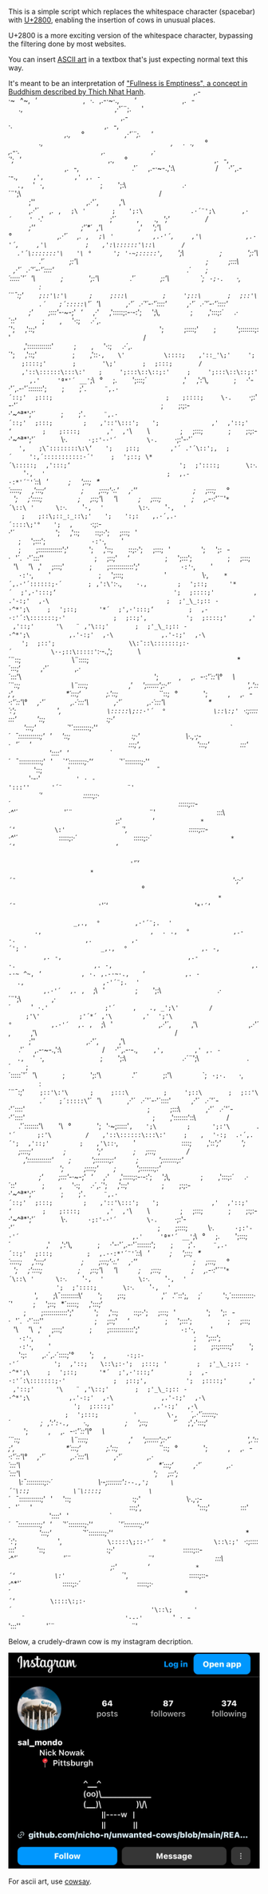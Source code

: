 
This is a simple script which replaces the whitespace character (spacebar) with [U+2800](https://www.compart.com/en/unicode/U+2800), enabling the insertion of cows in unusual places.

U+2800 is a more exciting version of the whitespace character, bypassing the filtering done by most websites. 

You can insert [ASCII art](https://en.wikipedia.org/wiki/ASCII_art) in a textbox that's just expecting normal text this way.  

It's meant to be an interpretation of ["Fullness is Emptiness", a concept in Buddhism described by Thich Nhat Hanh](https://www.lionsroar.com/heart-sutra-fullness-emptiness/?fbclid=PAZXh0bgNhZW0CMTEAAaY2u3C6dgAIRaX6s6XqgIbdcel4NCBbCEi8rUCKP1lojyvXs4MXPmXh9-o_aem_p3-7qujV6kJvEgaTiBX0Qg).
⠀⠀⠀⠀⠀⠀⠀⠀⠀,.-·~⠀^~,⠀‘⠀⠀⠀⠀⠀⠀⠀⠀⠀,⠀·.⠀,.-·~·.,⠀⠀⠀‘⠀⠀⠀⠀⠀⠀⠀⠀⠀,.⠀-⠀⠀.,⠀⠀⠀⠀⠀⠀⠀⠀⠀⠀⠀⠀⠀⠀⠀⠀⠀⠀,·'´¨;.⠀⠀'⠀⠀⠀⠀⠀⠀⠀⠀⠀⠀⠀⠀⠀⠀⠀⠀⠀⠀⠀⠀⠀⠀⠀⠀⠀⠀⠀⠀⠀⠀⠀⠀⠀⠀⠀⠀⠀⠀⠀⠀⠀⠀⠀⠀,.-·.⠀⠀⠀⠀⠀⠀⠀⠀⠀⠀⠀⠀⠀⠀⠀⠀⠀⠀,.⠀-,⠀⠀⠀⠀⠀⠀⠀⠀⠀⠀⠀⠀⠀⠀⠀⠀⠀⠀⠀⠀⠀⠀⠀⠀⠀⠀⠀⠀⠀⠀⠀⠀⠀⠀⠀⠀⠀⠀_,.,⠀⠀°⠀⠀⠀⠀⠀⠀⠀⠀,·'´¨;.⠀⠀'⠀⠀⠀⠀⠀⠀⠀⠀⠀⠀⠀⠀⠀⠀⠀⠀⠀⠀⠀⠀⠀⠀⠀⠀⠀⠀.,⠀⠀⠀⠀⠀⠀⠀⠀⠀⠀⠀⠀⠀⠀⠀⠀⠀⠀⠀⠀⠀⠀⠀⠀⠀,⠀⠀.⠀.,⠀⠀°⠀⠀⠀⠀⠀⠀⠀⠀⠀⠀,.-·.⠀⠀⠀⠀⠀⠀⠀⠀⠀⠀⠀⠀⠀⠀⠀⠀,.⠀⠀⠀⠀⠀⠀⠀⠀⠀,·´';⠀'⠀⠀⠀⠀⠀⠀⠀⠀⠀⠀⠀⠀⠀⠀⠀⠀⠀_,.,⠀⠀°⠀⠀⠀⠀⠀⠀⠀⠀⠀⠀⠀⠀⠀⠀⠀⠀⠀,.⠀-,⠀⠀⠀⠀⠀⠀⠀⠀⠀⠀⠀⠀⠀⠀⠀⠀⠀,.⠀-,⠀⠀⠀⠀
⠀⠀⠀⠀⠀⠀.'´⠀⠀,.-·~-.,':\⠀⠀⠀⠀⠀⠀⠀⠀/⠀⠀·'´,.-·-.,⠀⠀⠀`,'‚⠀⠀⠀⠀⠀⠀⠀,'⠀,.⠀-⠀⠀.,⠀⠀`'⠀·,⠀⠀⠀⠀⠀⠀⠀⠀⠀⠀⠀;⠀⠀⠀';:\⠀⠀⠀⠀⠀⠀⠀⠀⠀⠀⠀.·´¨';\⠀⠀⠀⠀⠀⠀⠀⠀⠀⠀⠀⠀⠀⠀⠀⠀⠀⠀⠀⠀⠀⠀⠀⠀⠀⠀⠀/⠀⠀⠀⠀;'\'⠀⠀⠀⠀⠀⠀⠀⠀⠀⠀,.·'´,⠀⠀⠀⠀,'\⠀⠀⠀⠀⠀⠀⠀⠀⠀⠀⠀⠀⠀⠀⠀⠀⠀⠀⠀⠀⠀⠀⠀⠀⠀⠀⠀⠀⠀⠀,.·'´⠀⠀,.⠀,⠀⠀`;\⠀'⠀⠀⠀⠀⠀⠀;⠀⠀⠀';:\⠀⠀⠀⠀⠀⠀⠀⠀⠀⠀⠀.·´¨';\⠀⠀⠀⠀⠀⠀,·´⠀⠀⠀⠀'`⠀·.'⠀⠀⠀⠀⠀⠀⠀⠀⠀⠀⠀⠀⠀;'´⠀⠀⠀⠀,⠀⠀⠀.,⠀_';\'⠀⠀⠀⠀⠀⠀⠀/⠀⠀⠀⠀;'\'⠀⠀⠀⠀⠀⠀⠀⠀⠀;'´*´⠀,'\⠀⠀⠀⠀⠀⠀⠀,'⠀⠀';'\°⠀⠀⠀⠀⠀⠀⠀⠀⠀,.·'´⠀⠀,.⠀,⠀⠀`;\⠀'⠀⠀⠀⠀⠀⠀⠀⠀⠀,.·'´,⠀⠀⠀⠀,'\⠀⠀⠀⠀⠀⠀⠀⠀⠀⠀,.·'´,⠀⠀⠀⠀,'\⠀⠀⠀
⠀⠀⠀⠀⠀;⠀⠀⠀,':\::::::'\::\⠀⠀⠀⠀⠀⠀/⠀⠀.'´\:::::::'\⠀⠀⠀'\⠀°⠀⠀⠀⠀⠀';⠀'·~;:::::'`,⠀⠀⠀';\⠀⠀⠀⠀⠀⠀⠀;⠀⠀⠀⠀⠀';:'\⠀⠀⠀⠀⠀⠀.'´⠀⠀⠀⠀⠀;:'\⠀⠀⠀⠀⠀⠀⠀⠀⠀⠀⠀⠀⠀⠀⠀⠀⠀⠀⠀⠀⠀⠀⠀⠀⠀;⠀⠀⠀⠀;:::\⠀⠀⠀⠀⠀,·'´⠀.·´'´-·'´::::\'⠀⠀⠀⠀⠀⠀⠀⠀⠀⠀⠀⠀⠀⠀⠀⠀⠀⠀⠀⠀⠀⠀⠀⠀⠀⠀.´⠀⠀⠀;´:::::\`'´⠀\'\⠀⠀⠀⠀⠀;⠀⠀⠀⠀⠀';:'\⠀⠀⠀⠀⠀⠀.'´⠀⠀⠀⠀⠀;:'\⠀⠀⠀⠀⠀⠀\`;⠀`·;·.⠀⠀⠀`·,⠀⠀⠀⠀⠀⠀⠀⠀⠀\:´¨¯:;'⠀⠀⠀`;::'\:'\⠀⠀⠀⠀⠀;⠀⠀⠀⠀;:::\⠀⠀⠀⠀⠀⠀⠀⠀;⠀⠀⠀⠀';::\⠀⠀⠀⠀⠀⠀;⠀⠀;::'\⠀⠀⠀⠀⠀⠀⠀.´⠀⠀⠀;´:::::\`'´⠀\'\⠀⠀⠀⠀⠀,·'´⠀.·´'´-·'´::::\'⠀⠀⠀⠀,·'´⠀.·´'´-·'´::::\'⠀
⠀⠀⠀⠀;'⠀⠀⠀;:::'_-·~-\;'⠀‘⠀⠀,·'⠀⠀,'::::\:;:-·-:';⠀⠀';\‚⠀⠀⠀⠀⠀⠀;⠀⠀⠀,':\::;:´⠀⠀.·´::\'⠀⠀⠀⠀⠀;⠀⠀⠀,⠀⠀'·:;⠀⠀.·´,.´';⠀⠀,'::;'⠀⠀⠀⠀⠀⠀⠀⠀⠀⠀⠀⠀⠀⠀⠀⠀⠀⠀⠀⠀⠀⠀⠀⠀';⠀⠀⠀⠀;::::;'⠀⠀⠀;⠀⠀⠀⠀';:::\::\::;:'⠀⠀⠀⠀⠀⠀⠀⠀⠀⠀⠀⠀⠀⠀⠀⠀⠀⠀⠀⠀⠀⠀⠀⠀⠀⠀/⠀⠀⠀,'::\::::::\:::\:'⠀⠀⠀⠀;⠀⠀⠀,⠀⠀'·:;⠀⠀.·´,.´';⠀⠀,'::;'⠀⠀⠀⠀⠀⠀⠀;⠀⠀⠀,'\::`·,⠀⠀⠀\'⠀⠀⠀⠀⠀⠀⠀⠀⠀\::::;⠀⠀⠀,'::_'\;'⠀⠀⠀⠀';⠀⠀⠀⠀;::::;'⠀⠀⠀⠀⠀⠀;⠀⠀⠀⠀⠀⠀'\;'⠀⠀⠀⠀⠀⠀;⠀⠀;:::;⠀⠀⠀⠀⠀⠀/⠀⠀⠀,'::\::::::\:::\:'⠀⠀⠀;⠀⠀⠀⠀';:::\::\::;:'⠀⠀⠀⠀;⠀⠀⠀⠀';:::\::\::;:'⠀⠀
⠀⠀,.'⠀⠀⠀⠀'ª*'´⠀__'`;\⠀°⠀⠀;.⠀⠀⠀';:::;´⠀⠀⠀⠀⠀⠀⠀,'⠀⠀,':'\‚⠀⠀⠀⠀⠀;⠀⠀·'-·'´,.-·'´:::::::';⠀⠀⠀;⠀⠀⠀;'`.⠀⠀⠀⠀¨,.·´::;'⠀⠀;:::;⠀⠀⠀⠀⠀⠀⠀⠀⠀⠀⠀⠀⠀⠀⠀⠀⠀⠀⠀⠀⠀⠀⠀⠀⠀⠀;⠀⠀⠀;::::;⠀⠀⠀⠀\·.⠀⠀⠀⠀`·;:'-·'´⠀⠀⠀⠀⠀⠀⠀⠀⠀⠀⠀⠀⠀⠀⠀⠀⠀⠀⠀⠀⠀⠀⠀⠀⠀⠀⠀⠀;⠀⠀⠀;:;:-·'~^ª*';\'´⠀⠀⠀⠀⠀;⠀⠀⠀;'`.⠀⠀⠀⠀¨,.·´::;'⠀⠀;:::;⠀⠀⠀⠀⠀⠀⠀;⠀⠀⠀,'::'\:::';⠀⠀⠀';⠀⠀⠀⠀⠀⠀⠀⠀⠀⠀⠀⠀,'⠀⠀,'::;'⠀⠀‘⠀⠀⠀⠀⠀⠀⠀;⠀⠀⠀;::::;⠀⠀⠀⠀⠀⠀,'⠀⠀,'`\⠀⠀⠀\⠀⠀⠀⠀⠀⠀;⠀⠀;:::;⠀⠀⠀⠀⠀;⠀⠀⠀;:;:-·'~^ª*';\'´⠀⠀⠀⠀⠀\·.⠀⠀⠀⠀`·;:'-·'´⠀⠀⠀⠀⠀⠀⠀\·.⠀⠀⠀⠀`·;:'-·'´⠀⠀⠀⠀⠀
⠀⠀`',⠀⠀⠀;\¯::::::::\:\‘⠀⠀⠀';⠀⠀⠀;::;⠀⠀⠀⠀⠀⠀⠀,'´⠀.'´\::';‚⠀⠀;´⠀⠀⠀⠀':,´:::::::::::·´'⠀⠀⠀⠀;⠀⠀';::;⠀\*´\:::::;⠀⠀,':::;‘⠀⠀⠀⠀⠀⠀⠀⠀⠀⠀⠀⠀⠀⠀⠀⠀⠀⠀⠀⠀⠀⠀⠀⠀⠀';⠀⠀;'::::;⠀⠀⠀⠀⠀⠀\:`·.⠀⠀⠀'`·,⠀⠀'⠀⠀⠀⠀⠀⠀⠀⠀⠀⠀⠀⠀⠀⠀⠀⠀⠀⠀⠀⠀⠀⠀⠀⠀⠀⠀⠀⠀;⠀⠀,.-·:*'´¨'`*´\::\⠀'⠀⠀⠀⠀;⠀⠀';::;⠀\*´\:::::;⠀⠀,':::;‘⠀⠀⠀⠀⠀⠀⠀;⠀⠀⠀;:::;'·:.'⠀⠀,·'\'⠀⠀⠀⠀⠀⠀⠀⠀⠀⠀⠀;⠀⠀;:::;⠀⠀°⠀⠀⠀⠀⠀⠀';⠀⠀;'::::;⠀⠀⠀⠀⠀⠀⠀;⠀⠀;::;'\⠀⠀'\⠀⠀⠀⠀;⠀⠀;:::;⠀⠀⠀⠀⠀⠀;⠀⠀,.-·:*'´¨'`*´\::\⠀'⠀⠀⠀⠀⠀\:`·.⠀⠀⠀'`·,⠀⠀'⠀⠀⠀⠀⠀⠀⠀⠀\:`·.⠀⠀⠀'`·,⠀⠀'⠀⠀⠀⠀⠀
⠀⠀⠀;⠀⠀⠀;::\;::_:_::\;'⠀⠀⠀';⠀⠀⠀':;:⠀⠀⠀,.·´,.·´::::\;'°⠀⠀⠀';⠀⠀,⠀⠀⠀⠀`·:;:-·'´⠀⠀⠀⠀⠀⠀⠀⠀';⠀⠀,'::;⠀⠀⠀\::\;:·';⠀⠀;:::;⠀'⠀⠀⠀⠀⠀⠀⠀⠀⠀⠀⠀⠀⠀⠀⠀⠀⠀⠀⠀⠀⠀⠀⠀⠀⠀;⠀⠀';:::';⠀⠀⠀⠀⠀⠀⠀⠀⠀`·:'`·,⠀⠀⠀\'⠀⠀⠀⠀⠀⠀⠀⠀⠀⠀⠀⠀⠀⠀⠀⠀⠀⠀⠀⠀⠀⠀⠀⠀⠀⠀⠀⠀;⠀⠀⠀;\::::::::::::'\;'⠀⠀⠀⠀';⠀⠀,'::;⠀⠀⠀\::\;:·';⠀⠀;:::;⠀'⠀⠀⠀⠀⠀⠀';⠀⠀';:⠀-·⠀'´.⠀·'´:::'\'⠀⠀⠀⠀⠀⠀⠀⠀⠀⠀;⠀⠀;::;'⠀⠀‘⠀⠀⠀⠀⠀⠀⠀;⠀⠀';:::';⠀⠀⠀⠀⠀⠀⠀;⠀⠀;:::;⠀⠀'\⠀⠀'\⠀,'⠀⠀;:::;'⠀⠀⠀⠀⠀;⠀⠀⠀;\::::::::::::'\;'⠀⠀⠀⠀⠀⠀⠀⠀`·:'`·,⠀⠀⠀\'⠀⠀⠀⠀⠀⠀⠀⠀⠀⠀⠀`·:'`·,⠀⠀⠀\'⠀⠀⠀⠀⠀⠀
⠀⠀⠀;⠀⠀';:::;⠀⠀⠀⠀⠀⠀⠀⠀'⠀⠀⠀⠀⠀⠀⠀\·,⠀⠀⠀`*´,.·'´::::::;·´⠀⠀⠀⠀⠀⠀;⠀,':\'`:·.,⠀⠀`⠀·.,⠀⠀⠀⠀⠀⠀⠀;⠀⠀';::;⠀⠀⠀⠀⠀'*´⠀⠀;',·':::;‘⠀⠀⠀⠀⠀⠀⠀⠀⠀⠀⠀⠀⠀⠀⠀⠀⠀⠀⠀⠀⠀⠀⠀⠀⠀⠀⠀';⠀⠀;::::;'⠀⠀⠀⠀⠀⠀⠀⠀⠀,.'-:;'⠀⠀,·\⠀⠀⠀⠀⠀⠀⠀⠀⠀⠀⠀⠀⠀⠀⠀⠀⠀⠀⠀⠀⠀⠀⠀⠀⠀⠀⠀;⠀⠀;'_\_:;::⠀-·^*';\⠀⠀⠀⠀;⠀⠀';::;⠀⠀⠀⠀⠀'*´⠀⠀;',·':::;‘⠀⠀⠀⠀⠀⠀⠀⠀;⠀⠀,-·:'´:\:::::::;·'⠀⠀⠀⠀⠀⠀⠀⠀⠀⠀⠀;⠀⠀;::;'‚⠀⠀⠀⠀⠀⠀⠀⠀⠀';⠀⠀;::::;'⠀⠀⠀⠀⠀,'⠀,'::;'⠀⠀⠀⠀⠀'\⠀⠀⠀¨⠀,'\::;'⠀⠀⠀⠀⠀⠀;⠀⠀;'_\_:;::⠀-·^*';\⠀⠀⠀⠀⠀⠀⠀⠀⠀,.'-:;'⠀⠀,·\⠀⠀⠀⠀⠀⠀⠀⠀⠀⠀⠀,.'-:;'⠀⠀,·\⠀⠀⠀⠀⠀
⠀⠀⠀';⠀⠀;::';⠀⠀⠀⠀⠀⠀⠀⠀⠀⠀⠀⠀⠀⠀⠀⠀⠀\\:¯::\:::::::;:·´⠀⠀⠀⠀⠀⠀⠀⠀⠀\·-;::\:::::'`:·-.,';⠀⠀⠀⠀⠀\´¨\::;⠀⠀⠀⠀⠀⠀⠀⠀⠀⠀\¨\::::;⠀⠀⠀⠀⠀⠀⠀⠀⠀⠀⠀⠀⠀⠀⠀⠀⠀⠀⠀⠀⠀⠀⠀⠀⠀⠀⠀⠀⠀\*´\:::;‘⠀⠀⠀⠀,·'´⠀⠀⠀⠀⠀,.·´:::'\⠀⠀⠀⠀⠀⠀⠀⠀⠀⠀⠀⠀⠀⠀⠀⠀⠀⠀⠀⠀⠀⠀⠀⠀⠀⠀';⠀⠀⠀⠀,⠀⠀,.⠀-·:*'´:\:'\°⠀⠀\´¨\::;⠀⠀⠀⠀⠀⠀⠀⠀⠀⠀\¨\::::;⠀⠀⠀⠀⠀⠀⠀⠀,'⠀⠀';::::::'\;:·'´⠀⠀⠀⠀⠀⠀⠀⠀⠀⠀⠀⠀⠀⠀⠀',.'\::;'‚⠀⠀⠀⠀⠀⠀⠀⠀⠀⠀\*´\:::;‘⠀⠀⠀⠀⠀;.'\::;⠀⠀⠀⠀⠀⠀⠀⠀\`*´\::\;⠀°⠀⠀⠀⠀⠀';⠀⠀⠀⠀,⠀⠀,.⠀-·:*'´:\:'\°⠀⠀,·'´⠀⠀⠀⠀⠀,.·´:::'\⠀⠀⠀⠀⠀,·'´⠀⠀⠀⠀⠀,.·´:::'\⠀⠀⠀⠀
⠀⠀⠀⠀\*´\:';⠀⠀⠀⠀⠀⠀⠀⠀'‚⠀⠀⠀⠀⠀⠀⠀⠀⠀`\:::::\;::·'´⠀⠀°⠀⠀⠀⠀⠀⠀⠀⠀⠀⠀⠀\::\:;'`⠀·:;:::::\::\'⠀⠀⠀⠀'\::\;⠀⠀⠀⠀⠀⠀⠀⠀⠀⠀⠀⠀\:\;·'⠀⠀⠀⠀⠀⠀⠀⠀⠀⠀⠀⠀⠀⠀⠀⠀⠀⠀⠀⠀⠀⠀⠀⠀⠀⠀⠀⠀⠀⠀⠀'\::\:;'⠀⠀⠀⠀⠀⠀\`*'´\::::::::;·'‘⠀⠀⠀⠀⠀⠀⠀⠀⠀⠀⠀⠀⠀⠀⠀⠀⠀⠀⠀⠀⠀⠀⠀⠀⠀⠀\`*´⠀¯\:::::::::::\;'⠀'⠀⠀'\::\;⠀⠀⠀⠀⠀⠀⠀⠀⠀⠀⠀⠀\:\;·'⠀⠀⠀⠀⠀⠀⠀⠀⠀\·.,·\;-·⠀'´⠀⠀'⠀⠀⠀⠀⠀⠀⠀⠀⠀⠀⠀⠀⠀⠀⠀⠀⠀⠀⠀\::\:;'‚⠀⠀⠀⠀⠀⠀⠀⠀⠀⠀⠀'\::\:;'⠀⠀⠀⠀⠀⠀\:::\'⠀⠀⠀⠀⠀⠀⠀⠀⠀⠀'\:::\:'⠀'⠀⠀⠀⠀⠀⠀⠀⠀\`*´⠀¯\:::::::::::\;'⠀'⠀⠀\`*'´\::::::::;·'‘⠀⠀⠀⠀⠀\`*'´\::::::::;·'‘⠀⠀⠀
⠀⠀⠀⠀⠀'\::\;⠀⠀⠀⠀⠀'⠀⠀⠀⠀⠀⠀⠀⠀⠀⠀⠀⠀⠀⠀⠀⠀⠀¯⠀⠀⠀⠀⠀⠀⠀⠀⠀⠀⠀⠀⠀⠀⠀⠀⠀⠀⠀⠀⠀⠀⠀'·-·'⠀⠀⠀⠀⠀⠀⠀`'⠀·⠀-':::''⠀⠀⠀⠀⠀'´¨⠀⠀⠀⠀⠀⠀⠀⠀⠀⠀⠀⠀⠀⠀⠀¨'⠀⠀⠀⠀⠀⠀⠀⠀⠀⠀⠀⠀⠀⠀⠀⠀⠀⠀⠀⠀⠀⠀⠀⠀⠀⠀⠀⠀⠀⠀⠀⠀⠀⠀⠀`*´‘⠀⠀⠀⠀⠀⠀⠀⠀\::::\:;:·´⠀⠀⠀⠀⠀⠀⠀⠀⠀⠀⠀⠀⠀⠀⠀⠀⠀⠀⠀⠀⠀⠀⠀⠀⠀⠀⠀⠀⠀⠀⠀⠀⠀\:::::\;::-·^*'´⠀⠀⠀⠀⠀⠀⠀⠀⠀'´¨⠀⠀⠀⠀⠀⠀⠀⠀⠀⠀⠀⠀⠀⠀⠀¨'⠀⠀⠀⠀⠀⠀⠀⠀⠀⠀⠀⠀\::\:\⠀⠀⠀⠀⠀⠀⠀⠀⠀⠀⠀⠀⠀⠀⠀⠀⠀⠀⠀⠀⠀⠀⠀⠀⠀⠀⠀\;:'⠀⠀⠀⠀⠀⠀‘⠀⠀⠀⠀⠀⠀⠀⠀⠀`*´‘⠀⠀⠀⠀⠀⠀⠀⠀⠀\:'⠀⠀⠀⠀⠀⠀⠀⠀⠀⠀⠀⠀⠀`*´'‚⠀⠀⠀⠀⠀⠀⠀⠀⠀⠀⠀⠀\:::::\;::-·^*'´⠀⠀⠀⠀⠀⠀⠀⠀\::::\:;:·´⠀⠀⠀⠀⠀⠀⠀⠀⠀⠀⠀\::::\:;:·´⠀⠀⠀⠀⠀⠀⠀⠀
⠀⠀⠀⠀⠀⠀⠀`*´‘⠀⠀⠀⠀⠀⠀⠀⠀⠀⠀⠀⠀⠀⠀⠀⠀⠀⠀⠀⠀⠀⠀⠀‘⠀⠀⠀⠀⠀⠀⠀⠀⠀⠀⠀⠀⠀⠀⠀⠀⠀⠀⠀⠀⠀⠀⠀⠀⠀⠀⠀⠀⠀⠀⠀⠀⠀⠀⠀⠀⠀⠀⠀⠀⠀⠀⠀⠀⠀⠀⠀⠀⠀⠀⠀⠀⠀⠀⠀⠀⠀⠀⠀⠀⠀⠀⠀⠀⠀⠀⠀⠀⠀⠀⠀⠀⠀⠀⠀⠀⠀⠀⠀⠀⠀⠀⠀⠀⠀⠀⠀⠀⠀⠀⠀⠀⠀⠀⠀⠀⠀⠀⠀⠀⠀⠀⠀⠀⠀⠀⠀⠀⠀⠀⠀⠀⠀⠀⠀⠀⠀'`*'´‘⠀⠀⠀⠀⠀⠀⠀⠀⠀⠀⠀⠀⠀⠀⠀⠀⠀⠀⠀⠀⠀⠀⠀⠀⠀⠀⠀⠀⠀⠀⠀⠀⠀⠀⠀⠀⠀⠀⠀`*´¯⠀⠀⠀⠀⠀⠀⠀⠀⠀⠀⠀⠀⠀⠀⠀⠀⠀⠀⠀⠀⠀⠀⠀⠀⠀⠀⠀⠀⠀⠀⠀⠀⠀⠀⠀⠀⠀⠀⠀⠀⠀⠀⠀⠀⠀⠀⠀⠀⠀⠀`'·;·'⠀⠀⠀⠀⠀⠀⠀⠀⠀⠀⠀⠀⠀⠀⠀⠀⠀⠀⠀⠀⠀⠀⠀⠀⠀⠀⠀⠀⠀°⠀⠀⠀⠀⠀⠀⠀⠀⠀⠀⠀⠀⠀⠀⠀⠀⠀⠀⠀⠀⠀⠀⠀⠀⠀⠀⠀⠀⠀⠀⠀⠀⠀⠀⠀⠀⠀⠀⠀⠀⠀⠀⠀⠀⠀⠀⠀⠀⠀⠀⠀⠀⠀⠀⠀⠀⠀⠀⠀⠀⠀⠀⠀`*´¯⠀⠀⠀⠀⠀⠀⠀⠀⠀⠀⠀⠀⠀⠀⠀⠀⠀⠀⠀'`*'´‘⠀⠀⠀⠀⠀⠀⠀⠀⠀⠀⠀⠀⠀⠀⠀⠀⠀'`*'´‘⠀⠀⠀⠀⠀⠀⠀⠀⠀⠀⠀⠀
⠀⠀⠀⠀⠀⠀⠀⠀⠀⠀⠀⠀⠀⠀⠀_,.,⠀⠀°⠀⠀⠀⠀⠀⠀⠀⠀,·'´¨;.⠀⠀'⠀⠀⠀⠀⠀⠀⠀⠀⠀⠀⠀⠀⠀⠀⠀⠀⠀⠀⠀⠀⠀⠀⠀⠀⠀⠀.,⠀⠀⠀⠀⠀⠀⠀⠀⠀⠀⠀⠀⠀⠀⠀⠀⠀⠀⠀⠀⠀⠀⠀⠀⠀,⠀⠀.⠀.,⠀⠀°⠀⠀⠀⠀⠀⠀⠀⠀⠀⠀,.-·.⠀⠀⠀⠀⠀⠀⠀⠀⠀⠀⠀⠀⠀⠀⠀⠀,.⠀⠀⠀⠀⠀⠀⠀⠀⠀,·´';⠀'⠀⠀⠀⠀⠀⠀⠀⠀⠀⠀⠀⠀⠀⠀⠀⠀⠀_,.,⠀⠀°⠀⠀⠀⠀⠀⠀⠀⠀⠀⠀⠀⠀⠀⠀⠀⠀⠀,.⠀-,⠀⠀⠀⠀⠀⠀⠀⠀⠀⠀⠀⠀⠀⠀⠀⠀⠀,.⠀-,⠀⠀⠀⠀⠀⠀⠀⠀⠀⠀⠀⠀⠀⠀⠀⠀⠀⠀⠀⠀⠀⠀⠀⠀⠀⠀⠀⠀⠀,.-·.⠀⠀⠀⠀⠀⠀⠀⠀⠀⠀⠀⠀⠀⠀⠀⠀⠀⠀,.⠀-,⠀⠀⠀⠀⠀⠀⠀⠀⠀⠀⠀⠀⠀⠀⠀⠀⠀⠀⠀⠀⠀⠀⠀⠀⠀⠀⠀⠀⠀⠀⠀⠀,.-·~⠀^~,⠀‘⠀⠀⠀⠀⠀⠀⠀⠀⠀,⠀·.⠀,.-·~·.,⠀⠀⠀‘⠀⠀⠀⠀⠀⠀⠀⠀⠀,.⠀-⠀⠀.,⠀⠀⠀⠀⠀⠀⠀⠀⠀⠀⠀⠀⠀⠀⠀⠀⠀⠀,·'´¨;.⠀⠀'⠀⠀⠀⠀⠀⠀⠀⠀⠀⠀⠀⠀⠀⠀⠀⠀⠀⠀⠀
⠀⠀⠀⠀⠀⠀⠀⠀,.·'´⠀⠀,.⠀,⠀⠀`;\⠀'⠀⠀⠀⠀⠀⠀;⠀⠀⠀';:\⠀⠀⠀⠀⠀⠀⠀⠀⠀⠀⠀.·´¨';\⠀⠀⠀⠀⠀⠀,·´⠀⠀⠀⠀'`⠀·.'⠀⠀⠀⠀⠀⠀⠀⠀⠀⠀⠀⠀⠀;'´⠀⠀⠀⠀,⠀⠀⠀.,⠀_';\'⠀⠀⠀⠀⠀⠀⠀/⠀⠀⠀⠀;'\'⠀⠀⠀⠀⠀⠀⠀⠀⠀;'´*´⠀,'\⠀⠀⠀⠀⠀⠀⠀,'⠀⠀';'\°⠀⠀⠀⠀⠀⠀⠀⠀⠀,.·'´⠀⠀,.⠀,⠀⠀`;\⠀'⠀⠀⠀⠀⠀⠀⠀⠀⠀,.·'´,⠀⠀⠀⠀,'\⠀⠀⠀⠀⠀⠀⠀⠀⠀⠀,.·'´,⠀⠀⠀⠀,'\⠀⠀⠀⠀⠀⠀⠀⠀⠀⠀⠀⠀⠀⠀⠀⠀⠀⠀⠀⠀⠀⠀⠀⠀⠀⠀⠀/⠀⠀⠀⠀;'\'⠀⠀⠀⠀⠀⠀⠀⠀⠀⠀,.·'´,⠀⠀⠀⠀,'\⠀⠀⠀⠀⠀⠀⠀⠀⠀⠀⠀⠀⠀⠀⠀⠀⠀⠀⠀⠀⠀⠀⠀⠀⠀⠀⠀⠀.'´⠀⠀,.-·~-.,':\⠀⠀⠀⠀⠀⠀⠀⠀/⠀⠀·'´,.-·-.,⠀⠀⠀`,'‚⠀⠀⠀⠀⠀⠀⠀,'⠀,.⠀-⠀⠀.,⠀⠀`'⠀·,⠀⠀⠀⠀⠀⠀⠀⠀⠀⠀⠀;⠀⠀⠀';:\⠀⠀⠀⠀⠀⠀⠀⠀⠀⠀⠀.·´¨';\⠀⠀⠀
⠀⠀⠀⠀⠀⠀.´⠀⠀⠀;´:::::\`'´⠀\'\⠀⠀⠀⠀⠀;⠀⠀⠀⠀⠀';:'\⠀⠀⠀⠀⠀⠀.'´⠀⠀⠀⠀⠀;:'\⠀⠀⠀⠀⠀⠀\`;⠀`·;·.⠀⠀⠀`·,⠀⠀⠀⠀⠀⠀⠀⠀⠀\:´¨¯:;'⠀⠀⠀`;::'\:'\⠀⠀⠀⠀⠀;⠀⠀⠀⠀;:::\⠀⠀⠀⠀⠀⠀⠀⠀;⠀⠀⠀⠀';::\⠀⠀⠀⠀⠀⠀;⠀⠀;::'\⠀⠀⠀⠀⠀⠀⠀.´⠀⠀⠀;´:::::\`'´⠀\'\⠀⠀⠀⠀⠀,·'´⠀.·´'´-·'´::::\'⠀⠀⠀⠀,·'´⠀.·´'´-·'´::::\'⠀⠀⠀⠀⠀⠀⠀⠀⠀⠀⠀⠀⠀⠀⠀⠀⠀⠀⠀⠀⠀⠀⠀⠀;⠀⠀⠀⠀;:::\⠀⠀⠀⠀⠀,·'´⠀.·´'´-·'´::::\'⠀⠀⠀⠀⠀⠀⠀⠀⠀⠀⠀⠀⠀⠀⠀⠀⠀⠀⠀⠀⠀⠀⠀⠀⠀;⠀⠀⠀,':\::::::'\::\⠀⠀⠀⠀⠀⠀/⠀⠀.'´\:::::::'\⠀⠀⠀'\⠀°⠀⠀⠀⠀⠀';⠀'·~;:::::'`,⠀⠀⠀';\⠀⠀⠀⠀⠀⠀⠀;⠀⠀⠀⠀⠀';:'\⠀⠀⠀⠀⠀⠀.'´⠀⠀⠀⠀⠀;:'\⠀⠀
⠀⠀⠀⠀⠀/⠀⠀⠀,'::\::::::\:::\:'⠀⠀⠀⠀;⠀⠀⠀,⠀⠀'·:;⠀⠀.·´,.´';⠀⠀,'::;'⠀⠀⠀⠀⠀⠀⠀;⠀⠀⠀,'\::`·,⠀⠀⠀\'⠀⠀⠀⠀⠀⠀⠀⠀⠀\::::;⠀⠀⠀,'::_'\;'⠀⠀⠀⠀';⠀⠀⠀⠀;::::;'⠀⠀⠀⠀⠀⠀;⠀⠀⠀⠀⠀⠀'\;'⠀⠀⠀⠀⠀⠀;⠀⠀;:::;⠀⠀⠀⠀⠀⠀/⠀⠀⠀,'::\::::::\:::\:'⠀⠀⠀;⠀⠀⠀⠀';:::\::\::;:'⠀⠀⠀⠀;⠀⠀⠀⠀';:::\::\::;:'⠀⠀⠀⠀⠀⠀⠀⠀⠀⠀⠀⠀⠀⠀⠀⠀⠀⠀⠀⠀⠀⠀⠀⠀';⠀⠀⠀⠀;::::;'⠀⠀⠀;⠀⠀⠀⠀';:::\::\::;:'⠀⠀⠀⠀⠀⠀⠀⠀⠀⠀⠀⠀⠀⠀⠀⠀⠀⠀⠀⠀⠀⠀⠀⠀⠀;'⠀⠀⠀;:::'_-·~-\;'⠀‘⠀⠀,·'⠀⠀,'::::\:;:-·-:';⠀⠀';\‚⠀⠀⠀⠀⠀⠀;⠀⠀⠀,':\::;:´⠀⠀.·´::\'⠀⠀⠀⠀⠀;⠀⠀⠀,⠀⠀'·:;⠀⠀.·´,.´';⠀⠀,'::;'⠀⠀
⠀⠀⠀⠀;⠀⠀⠀;:;:-·'~^ª*';\'´⠀⠀⠀⠀⠀;⠀⠀⠀;'`.⠀⠀⠀⠀¨,.·´::;'⠀⠀;:::;⠀⠀⠀⠀⠀⠀⠀;⠀⠀⠀,'::'\:::';⠀⠀⠀';⠀⠀⠀⠀⠀⠀⠀⠀⠀⠀⠀⠀,'⠀⠀,'::;'⠀⠀‘⠀⠀⠀⠀⠀⠀⠀;⠀⠀⠀;::::;⠀⠀⠀⠀⠀⠀,'⠀⠀,'`\⠀⠀⠀\⠀⠀⠀⠀⠀⠀;⠀⠀;:::;⠀⠀⠀⠀⠀;⠀⠀⠀;:;:-·'~^ª*';\'´⠀⠀⠀⠀⠀\·.⠀⠀⠀⠀`·;:'-·'´⠀⠀⠀⠀⠀⠀⠀\·.⠀⠀⠀⠀`·;:'-·'´⠀⠀⠀⠀⠀⠀⠀⠀⠀⠀⠀⠀⠀⠀⠀⠀⠀⠀⠀⠀⠀⠀⠀⠀⠀⠀⠀⠀;⠀⠀⠀;::::;⠀⠀⠀⠀\·.⠀⠀⠀⠀`·;:'-·'´⠀⠀⠀⠀⠀⠀⠀⠀⠀⠀⠀⠀⠀⠀⠀⠀⠀⠀⠀⠀⠀⠀⠀⠀⠀⠀,.'⠀⠀⠀⠀'ª*'´⠀__'`;\⠀°⠀⠀;.⠀⠀⠀';:::;´⠀⠀⠀⠀⠀⠀⠀,'⠀⠀,':'\‚⠀⠀⠀⠀⠀;⠀⠀·'-·'´,.-·'´:::::::';⠀⠀⠀;⠀⠀⠀;'`.⠀⠀⠀⠀¨,.·´::;'⠀⠀;:::;⠀⠀⠀
⠀⠀⠀⠀;⠀⠀,.-·:*'´¨'`*´\::\⠀'⠀⠀⠀⠀;⠀⠀';::;⠀\*´\:::::;⠀⠀,':::;‘⠀⠀⠀⠀⠀⠀⠀;⠀⠀⠀;:::;'·:.'⠀⠀,·'\'⠀⠀⠀⠀⠀⠀⠀⠀⠀⠀⠀;⠀⠀;:::;⠀⠀°⠀⠀⠀⠀⠀⠀';⠀⠀;'::::;⠀⠀⠀⠀⠀⠀⠀;⠀⠀;::;'\⠀⠀'\⠀⠀⠀⠀;⠀⠀;:::;⠀⠀⠀⠀⠀⠀;⠀⠀,.-·:*'´¨'`*´\::\⠀'⠀⠀⠀⠀⠀\:`·.⠀⠀⠀'`·,⠀⠀'⠀⠀⠀⠀⠀⠀⠀⠀\:`·.⠀⠀⠀'`·,⠀⠀'⠀⠀⠀⠀⠀⠀⠀⠀⠀⠀⠀⠀⠀⠀⠀⠀⠀⠀⠀⠀⠀⠀⠀⠀⠀⠀⠀';⠀⠀;'::::;⠀⠀⠀⠀⠀⠀\:`·.⠀⠀⠀'`·,⠀⠀'⠀⠀⠀⠀⠀⠀⠀⠀⠀⠀⠀⠀⠀⠀⠀⠀⠀⠀⠀⠀⠀⠀⠀⠀⠀⠀`',⠀⠀⠀;\¯::::::::\:\‘⠀⠀⠀';⠀⠀⠀;::;⠀⠀⠀⠀⠀⠀⠀,'´⠀.'´\::';‚⠀⠀;´⠀⠀⠀⠀':,´:::::::::::·´'⠀⠀⠀⠀;⠀⠀';::;⠀\*´\:::::;⠀⠀,':::;‘⠀⠀⠀
⠀⠀⠀;⠀⠀⠀;\::::::::::::'\;'⠀⠀⠀⠀';⠀⠀,'::;⠀⠀⠀\::\;:·';⠀⠀;:::;⠀'⠀⠀⠀⠀⠀⠀';⠀⠀';:⠀-·⠀'´.⠀·'´:::'\'⠀⠀⠀⠀⠀⠀⠀⠀⠀⠀;⠀⠀;::;'⠀⠀‘⠀⠀⠀⠀⠀⠀⠀;⠀⠀';:::';⠀⠀⠀⠀⠀⠀⠀;⠀⠀;:::;⠀⠀'\⠀⠀'\⠀,'⠀⠀;:::;'⠀⠀⠀⠀⠀;⠀⠀⠀;\::::::::::::'\;'⠀⠀⠀⠀⠀⠀⠀⠀`·:'`·,⠀⠀⠀\'⠀⠀⠀⠀⠀⠀⠀⠀⠀⠀⠀`·:'`·,⠀⠀⠀\'⠀⠀⠀⠀⠀⠀⠀⠀⠀⠀⠀⠀⠀⠀⠀⠀⠀⠀⠀⠀⠀⠀⠀⠀⠀⠀⠀⠀;⠀⠀';:::';⠀⠀⠀⠀⠀⠀⠀⠀⠀`·:'`·,⠀⠀⠀\'⠀⠀⠀⠀⠀⠀⠀⠀⠀⠀⠀⠀⠀⠀⠀⠀⠀⠀⠀⠀⠀⠀⠀⠀⠀⠀⠀⠀;⠀⠀⠀;::\;::_:_::\;'⠀⠀⠀';⠀⠀⠀':;:⠀⠀⠀,.·´,.·´::::\;'°⠀⠀⠀';⠀⠀,⠀⠀⠀⠀`·:;:-·'´⠀⠀⠀⠀⠀⠀⠀⠀';⠀⠀,'::;⠀⠀⠀\::\;:·';⠀⠀;:::;⠀'⠀⠀⠀
⠀⠀⠀;⠀⠀;'_\_:;::⠀-·^*';\⠀⠀⠀⠀;⠀⠀';::;⠀⠀⠀⠀⠀'*´⠀⠀;',·':::;‘⠀⠀⠀⠀⠀⠀⠀⠀;⠀⠀,-·:'´:\:::::::;·'⠀⠀⠀⠀⠀⠀⠀⠀⠀⠀⠀;⠀⠀;::;'‚⠀⠀⠀⠀⠀⠀⠀⠀⠀';⠀⠀;::::;'⠀⠀⠀⠀⠀,'⠀,'::;'⠀⠀⠀⠀⠀'\⠀⠀⠀¨⠀,'\::;'⠀⠀⠀⠀⠀⠀;⠀⠀;'_\_:;::⠀-·^*';\⠀⠀⠀⠀⠀⠀⠀⠀⠀,.'-:;'⠀⠀,·\⠀⠀⠀⠀⠀⠀⠀⠀⠀⠀⠀,.'-:;'⠀⠀,·\⠀⠀⠀⠀⠀⠀⠀⠀⠀⠀⠀⠀⠀⠀⠀⠀⠀⠀⠀⠀⠀⠀⠀⠀⠀⠀⠀';⠀⠀;::::;'⠀⠀⠀⠀⠀⠀⠀⠀⠀,.'-:;'⠀⠀,·\⠀⠀⠀⠀⠀⠀⠀⠀⠀⠀⠀⠀⠀⠀⠀⠀⠀⠀⠀⠀⠀⠀⠀⠀⠀⠀⠀;⠀⠀';:::;⠀⠀⠀⠀⠀⠀⠀⠀'⠀⠀⠀⠀⠀⠀⠀\·,⠀⠀⠀`*´,.·'´::::::;·´⠀⠀⠀⠀⠀⠀;⠀,':\'`:·.,⠀⠀`⠀·.,⠀⠀⠀⠀⠀⠀⠀;⠀⠀';::;⠀⠀⠀⠀⠀'*´⠀⠀;',·':::;‘⠀⠀⠀⠀⠀
⠀⠀⠀';⠀⠀⠀⠀,⠀⠀,.⠀-·:*'´:\:'\°⠀⠀\´¨\::;⠀⠀⠀⠀⠀⠀⠀⠀⠀⠀\¨\::::;⠀⠀⠀⠀⠀⠀⠀⠀,'⠀⠀';::::::'\;:·'´⠀⠀⠀⠀⠀⠀⠀⠀⠀⠀⠀⠀⠀⠀⠀',.'\::;'‚⠀⠀⠀⠀⠀⠀⠀⠀⠀⠀\*´\:::;‘⠀⠀⠀⠀⠀;.'\::;⠀⠀⠀⠀⠀⠀⠀⠀\`*´\::\;⠀°⠀⠀⠀⠀⠀';⠀⠀⠀⠀,⠀⠀,.⠀-·:*'´:\:'\°⠀⠀,·'´⠀⠀⠀⠀⠀,.·´:::'\⠀⠀⠀⠀⠀,·'´⠀⠀⠀⠀⠀,.·´:::'\⠀⠀⠀⠀⠀⠀⠀⠀⠀⠀⠀⠀⠀⠀⠀⠀⠀⠀⠀⠀⠀⠀⠀⠀⠀⠀⠀\*´\:::;‘⠀⠀⠀⠀,·'´⠀⠀⠀⠀⠀,.·´:::'\⠀⠀⠀⠀⠀⠀⠀⠀⠀⠀⠀⠀⠀⠀⠀⠀⠀⠀⠀⠀⠀⠀⠀⠀⠀⠀';⠀⠀;::';⠀⠀⠀⠀⠀⠀⠀⠀⠀⠀⠀⠀⠀⠀⠀⠀⠀\\:¯::\:::::::;:·´⠀⠀⠀⠀⠀⠀⠀⠀⠀\·-;::\:::::'`:·-.,';⠀⠀⠀⠀⠀\´¨\::;⠀⠀⠀⠀⠀⠀⠀⠀⠀⠀\¨\::::;⠀⠀⠀⠀⠀⠀
⠀⠀⠀⠀\`*´⠀¯\:::::::::::\;'⠀'⠀⠀'\::\;⠀⠀⠀⠀⠀⠀⠀⠀⠀⠀⠀⠀\:\;·'⠀⠀⠀⠀⠀⠀⠀⠀⠀\·.,·\;-·⠀'´⠀⠀'⠀⠀⠀⠀⠀⠀⠀⠀⠀⠀⠀⠀⠀⠀⠀⠀⠀⠀⠀\::\:;'‚⠀⠀⠀⠀⠀⠀⠀⠀⠀⠀⠀'\::\:;'⠀⠀⠀⠀⠀⠀\:::\'⠀⠀⠀⠀⠀⠀⠀⠀⠀⠀'\:::\:'⠀'⠀⠀⠀⠀⠀⠀⠀⠀\`*´⠀¯\:::::::::::\;'⠀'⠀⠀\`*'´\::::::::;·'‘⠀⠀⠀⠀⠀\`*'´\::::::::;·'‘⠀⠀⠀⠀⠀⠀⠀⠀⠀⠀⠀⠀⠀⠀⠀⠀⠀⠀⠀⠀⠀⠀⠀⠀⠀⠀⠀'\::\:;'⠀⠀⠀⠀⠀⠀\`*'´\::::::::;·'‘⠀⠀⠀⠀⠀⠀⠀⠀⠀⠀⠀⠀⠀⠀⠀⠀⠀⠀⠀⠀⠀⠀⠀⠀⠀⠀\*´\:';⠀⠀⠀⠀⠀⠀⠀⠀'‚⠀⠀⠀⠀⠀⠀⠀⠀⠀`\:::::\;::·'´⠀⠀°⠀⠀⠀⠀⠀⠀⠀⠀⠀⠀⠀\::\:;'`⠀·:;:::::\::\'⠀⠀⠀⠀'\::\;⠀⠀⠀⠀⠀⠀⠀⠀⠀⠀⠀⠀\:\;·'⠀⠀⠀⠀⠀⠀⠀
⠀⠀⠀⠀⠀⠀\:::::\;::-·^*'´⠀⠀⠀⠀⠀⠀⠀⠀⠀'´¨⠀⠀⠀⠀⠀⠀⠀⠀⠀⠀⠀⠀⠀⠀⠀¨'⠀⠀⠀⠀⠀⠀⠀⠀⠀⠀⠀⠀\::\:\⠀⠀⠀⠀⠀⠀⠀⠀⠀⠀⠀⠀⠀⠀⠀⠀⠀⠀⠀⠀⠀⠀⠀⠀⠀⠀⠀\;:'⠀⠀⠀⠀⠀⠀‘⠀⠀⠀⠀⠀⠀⠀⠀⠀`*´‘⠀⠀⠀⠀⠀⠀⠀⠀⠀\:'⠀⠀⠀⠀⠀⠀⠀⠀⠀⠀⠀⠀⠀`*´'‚⠀⠀⠀⠀⠀⠀⠀⠀⠀⠀⠀⠀\:::::\;::-·^*'´⠀⠀⠀⠀⠀⠀⠀⠀\::::\:;:·´⠀⠀⠀⠀⠀⠀⠀⠀⠀⠀⠀\::::\:;:·´⠀⠀⠀⠀⠀⠀⠀⠀⠀⠀⠀⠀⠀⠀⠀⠀⠀⠀⠀⠀⠀⠀⠀⠀⠀⠀⠀⠀⠀⠀⠀⠀⠀⠀`*´‘⠀⠀⠀⠀⠀⠀⠀⠀\::::\:;:·´⠀⠀⠀⠀⠀⠀⠀⠀⠀⠀⠀⠀⠀⠀⠀⠀⠀⠀⠀⠀⠀⠀⠀⠀⠀⠀⠀⠀⠀⠀⠀⠀'\::\;⠀⠀⠀⠀⠀'⠀⠀⠀⠀⠀⠀⠀⠀⠀⠀⠀⠀⠀⠀⠀⠀⠀¯⠀⠀⠀⠀⠀⠀⠀⠀⠀⠀⠀⠀⠀⠀⠀⠀⠀⠀⠀⠀⠀⠀⠀'·-·'⠀⠀⠀⠀⠀⠀⠀`'⠀·⠀-':::''⠀⠀⠀⠀⠀'´¨⠀⠀⠀⠀⠀⠀⠀⠀⠀⠀⠀⠀⠀⠀⠀¨'⠀⠀⠀

Below, a crudely-drawn cow is my instagram decription.

![An ASCII art cow is used as a profile description on instagram.com](sample.png "Unwanted Cows")

For ascii art, use [cowsay](https://cowsay-svelte.vercel.app/).
